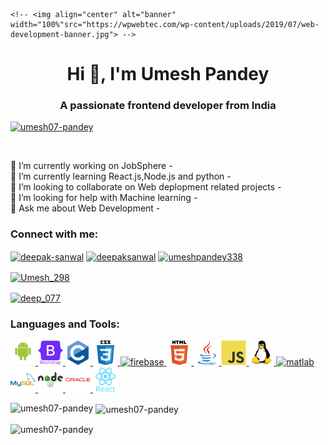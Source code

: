 <!-- <img align="center" alt="banner" width="100%"src="https://wpwebtec.com/wp-content/uploads/2019/07/web-development-banner.jpg"> -->

    <!-- <img align="center" alt="banner" width="100%"src="https://wpwebtec.com/wp-content/uploads/2019/07/web-development-banner.jpg"> -->
<h1 align="center">Hi 👋, I'm Umesh Pandey</h1>
    <h3 align="center">A passionate frontend developer from India</h3>

  <p align="left">
      <a href="https://github.com/ryo-ma/github-profile-trophy"
        ><img
          src="https://github-profile-trophy.vercel.app/?username=umesh07-pandey"
          alt="umesh07-pandey"
      /></a>
    </p>

  <p align="left">
      <a href="https://twitter.com/" target="blank"
        ><img
          src="https://img.shields.io/twitter/follow/?logo=twitter&style=for-the-badge"
          alt=""
      /></a>
    </p>

 🔭 I’m currently working on JobSphere - <br>
 🌱 I’m currently learning React.js,Node.js and python - <br>
 👯 I’m looking to collaborate on Web deplopment related projects - <br>
 🤝 I’m looking for help with Machine learning - <br>
 💬 Ask me about Web Development - <br>

   <h3 align="left">Connect with me:</h3>
    <p align="left">
      <a
        href="https://www.linkedin.com/in/umesh-pandey-28107521b?utm_source=share&utm_campaign=share_via&utm_content=profile&utm_medium=android_app"
        target="blank"
        ><img
          align="center"
          src="https://raw.githubusercontent.com/rahuldkjain/github-profile-readme-generator/master/src/images/icons/Social/linked-in-alt.svg"
          alt="deepak-sanwal"
          height="30"
          width="40"
      /></a>
      <a href="https://kaggle.com/" target="blank"
        ><img
          align="center"
          src="https://raw.githubusercontent.com/rahuldkjain/github-profile-readme-generator/master/src/images/icons/Social/kaggle.svg"
          alt="deepaksanwal"
          height="30"
          width="40"
      /></a>
      <a
        href="https://www.instagram.com/umeshpandey338?utm_source=qr&igsh=ODNqZ3ByMWVrM3ly"
        target="blank"
        ><img
          align="center"
          src="https://raw.githubusercontent.com/rahuldkjain/github-profile-readme-generator/master/src/images/icons/Social/instagram.svg"
          alt="umeshpandey338"
          height="30"
          width="40"
      /></a>

  <a href="https://leetcode.com/u/Umesh_298/" target="blank"
        ><img
          align="center"
          src="https://raw.githubusercontent.com/rahuldkjain/github-profile-readme-generator/master/src/images/icons/Social/leet-code.svg"
          alt="Umesh_298"
          height="30"
          width="40"
      /></a>

   <a href="" target="blank"
        ><img
          align="center"
          src="https://raw.githubusercontent.com/rahuldkjain/github-profile-readme-generator/master/src/images/icons/Social/geeks-for-geeks.svg"
          alt="deep_077"
          height="30"
          width="40"
      /></a>
    </p>

   <h3 align="left">Languages and Tools:</h3>
    <p align="left">
      <a href="https://developer.android.com" target="_blank" rel="noreferrer">
        <img
          src="https://raw.githubusercontent.com/devicons/devicon/master/icons/android/android-original-wordmark.svg"
          alt="android"
          width="40"
          height="40"
        />
      </a>
      <a href="https://getbootstrap.com" target="_blank" rel="noreferrer">
        <img
          src="https://raw.githubusercontent.com/devicons/devicon/master/icons/bootstrap/bootstrap-plain-wordmark.svg"
          alt="bootstrap"
          width="40"
          height="40"
        />
      </a>
      <a href="https://www.cprogramming.com/" target="_blank" rel="noreferrer">
        <img
          src="https://raw.githubusercontent.com/devicons/devicon/master/icons/c/c-original.svg"
          alt="c"
          width="40"
          height="40"
        />
      </a>
          </a>
      <a href="https://www.w3schools.com/css/" target="_blank" rel="noreferrer">
        <img
          src="https://raw.githubusercontent.com/devicons/devicon/master/icons/css3/css3-original-wordmark.svg"
          alt="css3"
          width="40"
          height="40"
        />
      </a>
      
     
  
   <a href="https://firebase.google.com/" target="_blank" rel="noreferrer">
        <img
          src="https://www.vectorlogo.zone/logos/firebase/firebase-icon.svg"
          alt="firebase"
          width="40"
          height="40"
        />
      </a>
      
  </a>
      <a href="https://www.w3.org/html/" target="_blank" rel="noreferrer">
        <img
          src="https://raw.githubusercontent.com/devicons/devicon/master/icons/html5/html5-original-wordmark.svg"
          alt="html5"
          width="40"
          height="40"
        />
      </a>
     
   <a href="https://www.java.com" target="_blank" rel="noreferrer">
        <img
          src="https://raw.githubusercontent.com/devicons/devicon/master/icons/java/java-original.svg"
          alt="java"
          width="40"
          height="40"
        />
      </a>
      <a
        href="https://developer.mozilla.org/en-US/docs/Web/JavaScript"
        target="_blank"
        rel="noreferrer"
      >
        <img
          src="https://raw.githubusercontent.com/devicons/devicon/master/icons/javascript/javascript-original.svg"
          alt="javascript"
          width="40"
          height="40"
        />
      </a>
      <a href="https://www.linux.org/" target="_blank" rel="noreferrer">
        <img
          src="https://raw.githubusercontent.com/devicons/devicon/master/icons/linux/linux-original.svg"
          alt="linux"
          width="40"
          height="40"
        />
      </a>
      <a href="https://www.mathworks.com/" target="_blank" rel="noreferrer">
        <img
          src="https://upload.wikimedia.org/wikipedia/commons/2/21/Matlab_Logo.png"
          alt="matlab"
          width="40"
          height="40"
        />
      </a>
      <a href="https://www.mysql.com/" target="_blank" rel="noreferrer">
        <img
          src="https://raw.githubusercontent.com/devicons/devicon/master/icons/mysql/mysql-original-wordmark.svg"
          alt="mysql"
          width="40"
          height="40"
        />
      </a>
      <a href="https://nodejs.org" target="_blank" rel="noreferrer">
        <img
          src="https://raw.githubusercontent.com/devicons/devicon/master/icons/nodejs/nodejs-original-wordmark.svg"
          alt="nodejs"
          width="40"
          height="40"
        />
      </a>
      <a href="https://www.oracle.com/" target="_blank" rel="noreferrer">
        <img
          src="https://raw.githubusercontent.com/devicons/devicon/master/icons/oracle/oracle-original.svg"
          alt="oracle"
          width="40"
          height="40"
        />
      </a>
      
   <a href="https://reactjs.org/" target="_blank" rel="noreferrer">
        <img
          src="https://raw.githubusercontent.com/devicons/devicon/master/icons/react/react-original-wordmark.svg"
          alt="react"
          width="40"
          height="40"
        />
      </a>
          </p>

  <p>
      <img
        align="left"
        src="https://github-readme-stats.vercel.app/api/top-langs?username=umesh07-pandey&show_icons=true&locale=en&layout=compact"
        alt="umesh07-pandey"
      />
    </p>

  <p>
      &nbsp;<img
        align="center"
        src="https://github-readme-stats.vercel.app/api?username=umesh07-pandey&show_icons=true&locale=en"
        alt="umesh07-pandey"
      />
    </p>
    <p>
      <img
        align="center"
        src="https://github-readme-streak-stats.herokuapp.com/?user=umesh07-pandey&"
        alt="umesh07-pandey"
      />
    </p>
  
